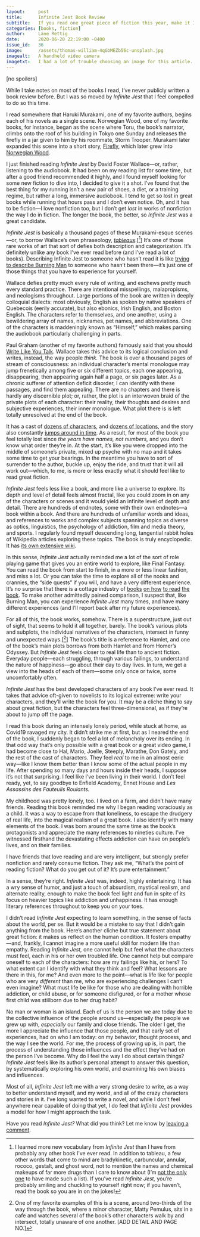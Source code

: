 ```yaml
---
layout:     post
title:      Infinite Jest Book Review
subtitle:   If you read one great piece of fiction this year, make it Infinite Jest. It will change the way you think about fiction, about life, and about the people around you.
categories: [books, fiction]
author:     Lane Rettig
date:       2020-06-20 22:19:00 -0400
issue_id:   36
image:      /assets/thomas-william-4qGbMEZb56c-unsplash.jpg
imagealt:   A handheld video camera
imagetxt:   I had a lot of trouble choosing an image for this article. If I had to pick one image to represent _Infinite Jest_, it would be the handheld video camera. This is partly because film is such a central theme throughout the book, but also because of the way, through the book, the author holds a camera up to his own life, and to society. (Photo by <a href="https://unsplash.com/@thomasw?utm_source=unsplash&amp;utm_medium=referral&amp;utm_content=creditCopyText">Thomas William</a> on <a href="/collections/10767938/infinite-jest?utm_source=unsplash&amp;utm_medium=referral&amp;utm_content=creditCopyText">Unsplash</a>)
---
```

[no spoilers]

While I take notes on most of the books I read, I’ve never publicly written a book review before. But I was so moved by _Infinite Jest_ that I feel compelled to do so this time.

I read somewhere that Haruki Murakami, one of my favorite authors, begins each of his novels as a single scene. Norwegian Wood, one of my favorite books, for instance, began as the scene where Toru, the book’s narrator, climbs onto the roof of his building in Tokyo one Sunday and releases the firefly in a jar given to him by his roommate, Storm Trooper. Murakami later expanded this scene into a short story, [Firefly](https://www.goodreads.com/book/show/35958505-firefly), which later grew into [Norwegian Wood](https://www.google.com/search?kgmid=/m/04dg18&hl=en-US&q=Norwegian+Wood+(novel)&kgs=82f5d88f7d7c72f7&shndl=0&source=sh/x/kp&entrypoint=sh/x/kp).

I just finished reading _Infinite Jest_ by David Foster Wallace—or, rather, listening to the audiobook. It had been on my reading list for some time, but after a good friend recommended it highly, and I found myself looking for some new fiction to dive into, I decided to give it a shot. I’ve found that the best thing for my running isn’t a new pair of shoes, a diet, or a training regime, but rather a long, immersive audiobook. I tend to get so lost in great books while running that hours pass and I don’t even notice. Oh, and it has to be fiction—I love nonfiction too, but I don’t get _lost_ in works of nonfiction the way I do in fiction. The longer the book, the better, so _Infinite Jest_ was a great candidate.

_Infinite Jest_ is basically a thousand pages of these Murakami-esque scenes—or, to borrow Wallace’s own phraseology, _[tableaux](https://en.wikipedia.org/wiki/Tableau_vivant)_.[[^1]] It’s one of those rare works of art that sort of defies both description and categorization. It’s definitely unlike any book I’ve ever read before (and I’ve read a lot of books). Describing Infinite Jest to someone who hasn’t read it is like [trying to describe Burning Man](https://youtu.be/8e1OEqrdIxY) to someone who hasn’t been there—it’s just one of those things that you have to experience for yourself.

Wallace defies pretty much every rule of writing, and eschews pretty much every standard practice. There are intentional misspellings, malapropisms, and neologisms throughout. Large portions of the book are written in deeply colloquial dialects: most obviously, English as spoken by native speakers of Quebecois (eerily accurate), but also ebonics, Irish English, and Boston English. The characters refer to themselves, and one another, using a bewildering array of names, nicknames, pet names, and abbreviations. One of the characters is maddeningly known as “Himself,” which makes parsing the audiobook particularly challenging in parts.

Paul Graham (another of my favorite authors) famously said that you should [Write Like You Talk](http://www.paulgraham.com/talk.html). Wallace takes this advice to its logical conclusion and writes, instead, the way people _think._ The book is over a thousand pages of stream of consciousness: an individual character’s mental monologue may jump frenetically among five or six different topics, each one appearing, disappearing, then appearing again half a page, or six pages later. As a chronic sufferer of attention deficit disorder, I can identify with these passages, and find them appealing. There are no chapters and there is hardly any discernible plot; or, rather, the plot is an interwoven braid of the private plots of each character: their reality, their thoughts and desires and subjective experiences, their inner monologue. What plot there is is left totally unresolved at the end of the book.

It has a cast of [dozens of characters](http://sampottsinc.com/ij/IJ_Diagram.pdf), and [dozens of locations](http://infiniteatlas.com/), and the story also constantly [jumps around in time](http://www.vislives.com/2011/12/infinite-jest-visualization.html). As a result, for most of the book you feel totally lost since _the years have names, not numbers,_ and you don’t know what order they’re in. At the start, it’s like you were dropped into the middle of someone’s private, mixed up psyche with no map and it takes some time to get your bearings. In the meantime you have to sort of surrender to the author, buckle up, enjoy the ride, and trust that it will all work out—which, to me, is more or less exactly what it should feel like to read great fiction.

_Infinite Jest_ feels less like a book, and more like a universe to explore. Its depth and level of detail feels almost fractal, like you could zoom in on any of the characters or scenes and it would yield an infinite level of depth and detail. There are hundreds of endnotes, some with their own endnotes—a book within a book. And there are hundreds of unfamiliar words and ideas, and references to works and complex subjects spanning topics as diverse as optics, linguistics, the psychology of addiction, film and media theory, and sports. I regularly found myself descending long, tangential rabbit holes of Wikipedia articles exploring these topics. The book is truly encyclopedic. It has [its own extensive wiki](https://infinitejest.wallacewiki.com/david-foster-wallace/index.php?title=Main_Page).

In this sense, _Infinite Jest_ actually reminded me a lot of the sort of role playing game that gives you an entire world to explore, like Final Fantasy. You can read the book from start to finish, in a more or less linear fashion, and miss a lot. Or you can take the time to explore all of the nooks and crannies, the “side quests” if you will, and have a very different experience. It’s no surprise that there is a cottage industry of [books](https://www.amazon.com/gp/product/0976146533) [on how](https://www.amazon.com/David-Foster-Wallaces-Infinite-Jest/dp/1441157077) [to read](https://www.newyorker.com/magazine/2018/11/05/how-to-read-infinite-jest) [the book](http://infinitesummer.org/archives/215). To make another admittedly pained comparison, I suspect that, like Burning Man, you can experience _Infinite Jest_ many times, and have many different experiences (and I’ll report back after my future experiences).

For all of this, the book works, somehow. There is a superstructure, just out of sight, that seems to hold it all together, barely. The book’s various plots and subplots, the individual narratives of the characters, intersect in funny and unexpected ways.[[^2]] The book’s title is a reference to Hamlet, and one of the book’s main plots borrows from both Hamlet and from Homer’s Odyssey. But _Infinite Jest_ feels closer to real life than to ancient fiction. Everyday people—each struggling, through various failings, to understand the nature of happiness—go about their day to day lives. In turn, we get a view into the heads of each of them—some only once or twice, some uncomfortably often.

_Infinite Jest_ has the best developed characters of any book I’ve ever read. It takes that advice oft-given to novelists to its logical extreme: write your characters, and they’ll write the book for you. It may be a cliche thing to say about great fiction, but the characters feel three-dimensional, as if they’re about to jump off the page.

I read this book during an intensely lonely period, while stuck at home, as Covid19 ravaged my city. It didn’t strike me at first, but as I neared the end of the book, I suddenly began to feel a lot of melancholy over its ending. In that odd way that’s only possible with a great book or a great video game, I had become close to Hal, Mario, Joelle, Steeply, Marathe, Don Gately, and the rest of the cast of characters. They feel _real_ to me in an almost eerie way—like I know them better than I know some of the actual people in my life. After spending so many days and hours inside their heads, I suppose it’s not that surprising. I feel like I’ve been living in their world. I don’t feel ready, yet, to say goodbye to Enfield Academy, Ennet House and _Les Assassins des Fauteuils Roulants._

My childhood was pretty lonely, too. I lived on a farm, and didn’t have many friends. Reading this book reminded me why I began reading voraciously as a child. It was a way to escape from that loneliness, to escape the drudgery of real life, into the magical realism of a great book. I also identify with many elements of the book. I was born around the same time as the book’s protagonists and appreciate the many references to nineties culture. I’ve witnessed firsthand the devastating effects addiction can have on people’s lives, and on their families.

I have friends that love reading and are very intelligent, but strongly prefer nonfiction and rarely consume fiction. They ask me, “What’s the point of reading fiction? What do you get out of it? It’s pure entertainment.”

In a sense, they’re right. _Infinite Jest_ was, indeed, highly entertaining. It has a wry sense of humor, and just a touch of absurdism, mystical realism, and alternate reality, enough to make the book feel light and fun in spite of its focus on heavier topics like addiction and unhappiness. It has enough literary references throughout to keep you on your toes.

I didn’t read _Infinite Jest_ expecting to learn something, in the sense of facts about the world, per se. But it would be a mistake to say that I didn’t gain anything from the book. Here’s another cliche but true statement about great fiction: it makes us reflect on the human condition. It fosters empathy—and, frankly, I cannot imagine a more useful skill for modern life than empathy. Reading _Infinite Jest,_ one cannot help but feel what the characters must feel, each in his or her own troubled life. One cannot help but compare oneself to each of the characters: how are my failings like his, or hers? To what extent can I identify with what they think and feel? What lessons are there in this, for me? And even more to the point—what is life like for people who are very _different_ than me, who are experiencing challenges I can’t even imagine? What must life be like for those who are dealing with horrible addiction, or child abuse, or for someone disfigured, or for a mother whose first child was stillborn due to her drug habit?

No man or woman is an island. Each of us is the person we are today due to the collective influence of the people around us—especially the people we grew up with, _especially_ our family and close friends. The older I get, the more I appreciate the influence that those people, and that early set of experiences, had on who I am today: on my behavior, thought process, and the way I see the world. For me, the process of growing up is, in part, the process of understanding those influences and the effect they’ve had on the person I’ve become. Why do I feel the way I do about certain things? _Infinite Jest_ feels like its author’s personal attempt to answer this question, by systematically exploring his own world, and examining his own biases and influences.

Most of all, _Infinite Jest_ left me with a very strong desire to write, as a way to better understand myself, and my world, and all of the crazy characters and stories in it. I’ve long wanted to write a novel, and while I don’t feel anywhere near capable of doing that yet, I do feel that _Infinite Jest_ provides a model for how I might approach the task.

Have you read _Infinite Jest?_ What did you think? Let me know by [leaving a comment](https://github.com/applescotch/applescotch.github.io/issues/36).

[^1]: I learned more new vocabulary from _Infinite Jest_ than I have from probably any other book I’ve ever read. In addition to tableau, a few other words that come to mind are bradykinetic, carbuncular, annular, rococo, gestalt, and ghost word, not to mention the names and chemical makeups of far more drugs than I care to know about (I’m [not the only one](https://www.goodreads.com/review/show/9466977) to have made such a list). If you’ve read _Infinite Jest,_ you’re probably smiling and chuckling to yourself right now; if you haven’t, read the book so you are in on the jokes!

[^2]: One of my favorite examples of this is a scene, around two-thirds of the way through the book, where a minor character, Matty Pemulus, sits in a cafe and watches several of the book’s other characters walk by and intersect, totally unaware of one another. [ADD DETAIL AND PAGE NO.]
